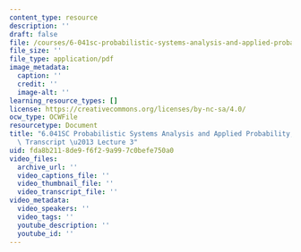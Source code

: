 ```yaml
---
content_type: resource
description: ''
draft: false
file: /courses/6-041sc-probabilistic-systems-analysis-and-applied-probability-fall-2013/fda8b2118de9f6f29a997c0befe750a0_MIT6_041SCF13_lec03_300k.pdf
file_size: ''
file_type: application/pdf
image_metadata:
  caption: ''
  credit: ''
  image-alt: ''
learning_resource_types: []
license: https://creativecommons.org/licenses/by-nc-sa/4.0/
ocw_type: OCWFile
resourcetype: Document
title: "6.041SC Probabilistic Systems Analysis and Applied Probability, Fall 2013\
  \ Transcript \u2013 Lecture 3"
uid: fda8b211-8de9-f6f2-9a99-7c0befe750a0
video_files:
  archive_url: ''
  video_captions_file: ''
  video_thumbnail_file: ''
  video_transcript_file: ''
video_metadata:
  video_speakers: ''
  video_tags: ''
  youtube_description: ''
  youtube_id: ''
---
```

